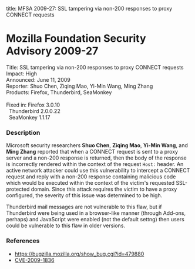 title: MFSA 2009-27: SSL tampering via non-200 responses to proxy CONNECT requests

<h1>Mozilla Foundation Security Advisory 2009-27</h1>

<p>
<span class="label">Title:</span>      SSL tampering via non-200 responses to proxy CONNECT requests<br/>
<span class="label">Impact:</span>     High<br/>
<span class="label">Announced:</span>  June 11, 2009<br/>
<span class="label">Reporter:</span>   Shuo Chen, Ziqing Mao, Yi-Min Wang, Ming Zhang<br/>
<span class="label">Products:</span>   Firefox, Thunderbird, SeaMonkey<br/>
<br/>
<span class="label">Fixed in:</span>   Firefox 3.0.10<br/>
<span class="label">&#160;</span>      Thunderbird 2.0.0.22<br/>
<span class="label">&#160;</span>      SeaMonkey 1.1.17<br/>
</p>


<h3>Description</h3>

<p>Microsoft security researchers <strong>Shuo
Chen</strong>, <strong>Ziqing Mao</strong>, <strong>Yi-Min
Wang</strong>, and <strong>Ming Zhang</strong> reported that when a
CONNECT request is sent to a proxy server and a non-200 response is
returned, then the body of the response is incorrectly rendered
within the context of the request <code>Host:</code> header.  An
active network attacker could use this vulnerability to intercept a
CONNECT request and reply with a non-200 response containing malicious
code which would be executed within the context of the victim's
requested SSL-protected domain.  Since this attack requires the victim
to have a proxy configured, the severity of this issue was determined
to be high.</p>

<p class="note">Thunderbird mail messages are not vulnerable to this flaw,
but if Thunderbird were being used in a browser-like manner (through Add-ons,
perhaps) and JavaScript were enabled (not the default settng) then users could
be vulnerable to this flaw in older versions.
</p>

<h3>References</h3>

<ul>
  <li><a href="https://bugzilla.mozilla.org/show_bug.cgi?id=479880">https://bugzilla.mozilla.org/show_bug.cgi?id=479880</a></li>
  <li><a class="ex-ref" href="http://cve.mitre.org/cgi-bin/cvename.cgi?name=CVE-2009-1836">CVE-2009-1836</a></li>
</ul>



